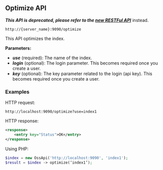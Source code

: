 ## Optimize API

_**This API is deprecated, please refer to the [new RESTFul API](../api_v2/README.html)**_ instead.

    http://{server_name}:9090/optimize

This API optimizes the index.

**Parameters:**
- _**use**_ (required): The name of the index.
- _**login**_ (optional): The login parameter. This becomes required once you create a user.
- _**key**_ (optional): The key parameter related to the login (api key). This becomes required once you create a user.

### Examples

HTTP request:

    http://localhost:9090/optimize?use=index1 

HTTP response:

```xml
<response>
    <entry key="Status">OK</entry>
</response>
```

Using PHP:

```php
$index = new OssApi('http://localhost:9090', 'index1');
$result = $index -> optimize(‘index1’);
```


